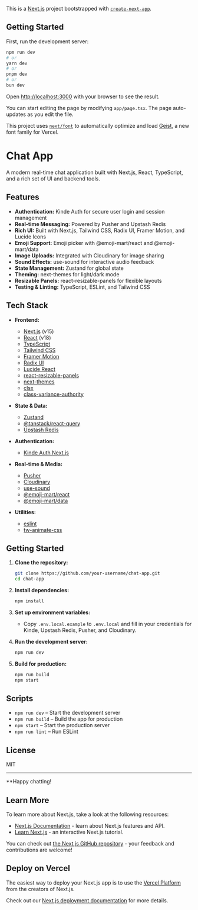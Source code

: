 This is a [Next.js](https://nextjs.org) project bootstrapped with [`create-next-app`](https://nextjs.org/docs/app/api-reference/cli/create-next-app).

## Getting Started

First, run the development server:

```bash
npm run dev
# or
yarn dev
# or
pnpm dev
# or
bun dev
```

Open [http://localhost:3000](http://localhost:3000) with your browser to see the result.

You can start editing the page by modifying `app/page.tsx`. The page auto-updates as you edit the file.

This project uses [`next/font`](https://nextjs.org/docs/app/building-your-application/optimizing/fonts) to automatically optimize and load [Geist](https://vercel.com/font), a new font family for Vercel.

# Chat App

A modern real-time chat application built with Next.js, React, TypeScript, and a rich set of UI and backend tools.

## Features

- **Authentication:** Kinde Auth for secure user login and session management
- **Real-time Messaging:** Powered by Pusher and Upstash Redis
- **Rich UI:** Built with Next.js, Tailwind CSS, Radix UI, Framer Motion, and Lucide Icons
- **Emoji Support:** Emoji picker with @emoji-mart/react and @emoji-mart/data
- **Image Uploads:** Integrated with Cloudinary for image sharing
- **Sound Effects:** use-sound for interactive audio feedback
- **State Management:** Zustand for global state
- **Theming:** next-themes for light/dark mode
- **Resizable Panels:** react-resizable-panels for flexible layouts
- **Testing & Linting:** TypeScript, ESLint, and Tailwind CSS

## Tech Stack

- **Frontend:**  
  - [Next.js](https://nextjs.org/) (v15)
  - [React](https://react.dev/) (v18)
  - [TypeScript](https://www.typescriptlang.org/)
  - [Tailwind CSS](https://tailwindcss.com/)
  - [Framer Motion](https://www.framer.com/motion/)
  - [Radix UI](https://www.radix-ui.com/)
  - [Lucide React](https://lucide.dev/)
  - [react-resizable-panels](https://github.com/bvaughn/react-resizable-panels)
  - [next-themes](https://github.com/pacocoursey/next-themes)
  - [clsx](https://github.com/lukeed/clsx)
  - [class-variance-authority](https://cva.style/)

- **State & Data:**  
  - [Zustand](https://zustand-demo.pmnd.rs/)
  - [@tanstack/react-query](https://tanstack.com/query/latest)
  - [Upstash Redis](https://upstash.com/)

- **Authentication:**  
  - [Kinde Auth Next.js](https://kinde.com/)

- **Real-time & Media:**  
  - [Pusher](https://pusher.com/)
  - [Cloudinary](https://cloudinary.com/)
  - [use-sound](https://github.com/joshwcomeau/use-sound)
  - [@emoji-mart/react](https://github.com/missive/emoji-mart)
  - [@emoji-mart/data](https://github.com/missive/emoji-mart)

- **Utilities:**  
  - [eslint](https://eslint.org/)
  - [tw-animate-css](https://github.com/justinmahar/tw-animate-css)

## Getting Started

1. **Clone the repository:**
   ```sh
   git clone https://github.com/your-username/chat-app.git
   cd chat-app
   ```

2. **Install dependencies:**
   ```sh
   npm install
   ```

3. **Set up environment variables:**
   - Copy `.env.local.example` to `.env.local` and fill in your credentials for Kinde, Upstash Redis, Pusher, and Cloudinary.

4. **Run the development server:**
   ```sh
   npm run dev
   ```

5. **Build for production:**
   ```sh
   npm run build
   npm start
   ```

## Scripts

- `npm run dev` – Start the development server
- `npm run build` – Build the app for production
- `npm start` – Start the production server
- `npm run lint` – Run ESLint

## License

MIT

---

**Happy chatting!

## Learn More

To learn more about Next.js, take a look at the following resources:

- [Next.js Documentation](https://nextjs.org/docs) - learn about Next.js features and API.
- [Learn Next.js](https://nextjs.org/learn) - an interactive Next.js tutorial.

You can check out [the Next.js GitHub repository](https://github.com/vercel/next.js) - your feedback and contributions are welcome!

## Deploy on Vercel

The easiest way to deploy your Next.js app is to use the [Vercel Platform](https://vercel.com/new?utm_medium=default-template&filter=next.js&utm_source=create-next-app&utm_campaign=create-next-app-readme) from the creators of Next.js.

Check out our [Next.js deployment documentation](https://nextjs.org/docs/app/building-your-application/deploying) for more details.
